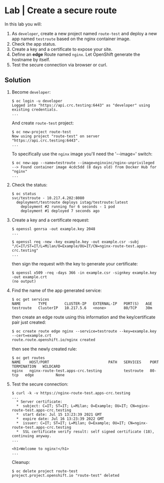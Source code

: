 # Lab | Create a secure route

In this lab you will:

1. As `developer`, create a new project named `route-test` and deploy a new
   app named `testroute` based on the nginx container image.
2. Check the app status.
3. Create a key and a certificate to expose your site.
4. Define an **edge** Route named `nginx`. Let OpenShift generate the hostname
   by itself.
5. Test the secure connection via browser or curl.

## Solution

1. Become `developer`:

   ```console
   $ oc login -u developer
   Logged into "https://api.crc.testing:6443" as "developer" using existing credentials.
   ...
   ```

   And create `route-test` project:

   ```console
   $ oc new-project route-test
   Now using project "route-test" on server "https://api.crc.testing:6443".
   ...
   ```

   To specifically use the `nginx` image you'll need the '--image=' switch:

   ```console
   $ oc new-app --name=testroute --image=nginxinc/nginx-unprivileged
   --> Found container image 4cdc5dd (8 days old) from Docker Hub for "nginx"
   ...
   ```

2. Check the status:

   ```console
   $ oc status
   svc/testroute - 10.217.4.202:8080
     deployment/testroute deploys istag/testroute:latest
       deployment #2 running for 6 seconds - 1 pod
       deployment #1 deployed 7 seconds ago
   ```

3. Create a key and a certificate request:

   ```console
   $ openssl genrsa -out example.key 2048
   ...

   $ openssl req -new -key example.key -out example.csr -subj "/C=IT/ST=IT/L=Milan/O=Example/OU=IT/CN=nginx-route-test.apps-crc.testing"
   ...
   ```

   then sign the request with the key to generate your certificate:

   ```console
   $ openssl x509 -req -days 366 -in example.csr -signkey example.key -out example.crt
   (no output)
   ```

4. Find the name of the app generated service:

   ```console
   $ oc get services
   NAME        TYPE        CLUSTER-IP   EXTERNAL-IP   PORT(S)   AGE
   testroute   ClusterIP   10.217.5.6   <none>        80/TCP    30m
   ```

   then create an edge route using this information and the key/certificate pair
   just created:

   ```console
   $ oc create route edge nginx --service=testroute --key=example.key --cert=example.crt
   route.route.openshift.io/nginx created
   ```

   then see the newly created rule:

   ```console
   $ oc get routes
   NAME    HOST/PORT                           PATH   SERVICES    PORT     TERMINATION   WILDCARD
   nginx   nginx-route-test.apps-crc.testing          testroute   80-tcp   edge          None
   ```

5. Test the secure connection:

   ```console
   $ curl -k -v https://nginx-route-test.apps-crc.testing
   ...
     * Server certificate:
     *  subject: C=IT; ST=IT; L=Milan; O=Example; OU=IT; CN=nginx-route-test.apps-crc.testing
     *  start date: Jul 15 13:23:39 2021 GMT
     *  expire date: Jul 16 13:23:39 2022 GMT
     *  issuer: C=IT; ST=IT; L=Milan; O=Example; OU=IT; CN=nginx-route-test.apps-crc.testing
     *  SSL certificate verify result: self signed certificate (18), continuing anyway.
   ...
                                                                  <h1>Welcome to nginx!</h1>
   ...
   ```

   Cleanup:

   ```console
   $ oc delete project route-test
   project.project.openshift.io "route-test" deleted
   ```
